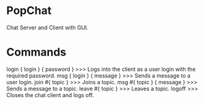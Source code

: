 # PopChat
Chat Server and Client with GUI.

# Commands
login { login } { password } >>> Logs into the client as a user login with the required password.
msg { login } { message } >>> Sends a message to a user login.
join #{ topic } >>> Joins a topic.
msg #{ topic } { message } >>> Sends a message to a topic.
leave #{ topic } >>> Leaves a topic.
logoff >>> Closes the chat client and logs off.
